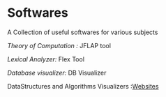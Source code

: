 # Softwares
A Collection of useful softwares for various subjects

*Theory of Computation :* JFLAP tool

*Lexical Analyzer:* Flex Tool

*Database visualizer:* DB Visualizer

DataStructures and  Algorithms Visualizers :[Websites](https://starksources.github.io/myblog/useful/tutorial/2018/12/09/what-is-the-best-way-to-learn-an-algorithm_.html)
